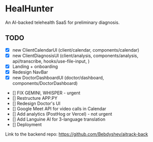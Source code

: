# HealHunter

An AI-backed telehealth SaaS for preliminary diagnosis.

## TODO

- [x] new ClientCalendarUI (client/calendar, components/calendar)
- [x] new ClientDiagnosisUI (client/analysis, components/analysis, api/transcribe, hooks/use-file-input, )
- [x] Landing + onboarding
- [x] Redesign NavBar
- [x] new DoctorDashboardUI (doctor/dashboard, components/DoctorDashboard)
- [] FIX GEMINI, WHISPER - urgent
- [] Restructure APP.PY
- [] Redesign Doctor's UI
- [] Google Meet API for video calls in Calendar 
- [] Add analytics (PostHog or Vercel) - not urgent
- [] Add Languine AI for 3-language translation
- [] Deployment

Link to the backend repo: https://github.com/Bebdyshev/aitrack-back